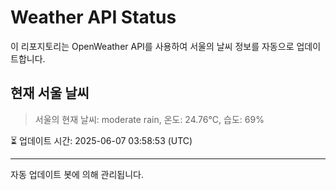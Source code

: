 
# Weather API Status

이 리포지토리는 OpenWeather API를 사용하여 서울의 날씨 정보를 자동으로 업데이트합니다.

## 현재 서울 날씨
> 서울의 현재 날씨: moderate rain, 온도: 24.76°C, 습도: 69%

⏳ 업데이트 시간: 2025-06-07 03:58:53 (UTC)

---
자동 업데이트 봇에 의해 관리됩니다.
